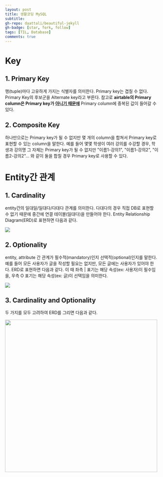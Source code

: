 ```yaml
---
layout: post
title: 생활코딩 MySQL
subtitle: 
gh-repo: daattali/beautiful-jekyll
gh-badge: [star, fork, follow]
tags: [TIL, Database]
comments: true
---
```


# Key
## 1. Primary Key
행(tuple)마다 고유하게 가지는 식별자를 의미한다. Primary key는 겹칠 수 없다. Primary Key의 후보군을 Alternate key라고 부른다. 참고로 **airtable의 Primary column은 Primary key가 [아니기 때문에](https://blog.airtable.com/the-primary-column/)** Primary column에 중복된 값이 들어갈 수 있다.

## 2. Composite Key
하나만으로는 Primary key가 될 수 없지만 몇 개의 column을 합쳐서 Primary key로 표현할 수 있는 column을 말한다. 예를 들어 몇몇 학생이 여러 강의를 수강할 경우, 학생과 강의명 그 자체는 Primary key가 될 수 없지만 "이름1-강의1", "이름1-강의2", "이름2-강의2"... 와 같이 둘을 합칠 경우 Primary key로 사용할 수 있다.

# Entity간 관계
## 1. Cardinality
entity간의 일대일/일대다/다대다 관계를 의미한다. 다대다의 경우 직접 DB로 표현할 수 없기 때문에 중간에 연결 테이블(일대다)을 만들어야 한다. Entity Relationship Diagram(ERD)로 표현하면 다음과 같다.


<img src="https://user-images.githubusercontent.com/40853572/109927667-e67b1080-7d07-11eb-8324-8fd13ac2911c.png">

## 2. Optionality
entity, attribute 간 관계가 필수적(mandatory)인지 선택적(optional)인지를 말한다. 예를 들어 모든 사용자가 글을 작성할 필요는 없지만, 모든 글에는 사용자가 있어야 한다. ERD로 표현하면 다음과 같다. 이 때 좌측 | 표기는 해당 속성(ex: 사용자)이 필수임을, 우측 O 표기는 해당 속성(ex: 글)이 선택임을 의미한다.


<img src="https://user-images.githubusercontent.com/40853572/109927926-3a85f500-7d08-11eb-8ccd-3b7e243988d3.png">
  
## 3. Cardinality and Optionality
두 가지를 모두 고려하여 ERD를 그리면 다음과 같다.


<img width="500" src="https://user-images.githubusercontent.com/40853572/109928740-1a0a6a80-7d09-11eb-9ae8-093d211a35af.png">
